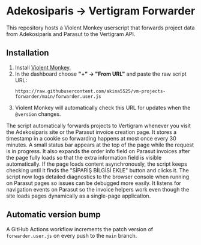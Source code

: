# Adekosiparis → Vertigram Forwarder

This repository hosts a Violent Monkey userscript that forwards project data from Adekosiparis and Parasut to the Vertigram API.

## Installation

1. Install [Violent Monkey](https://violentmonkey.github.io/).
2. In the dashboard choose **"+" → "From URL"** and paste the raw script URL:
   ```
   https://raw.githubusercontent.com/akina5525/vm-projects-forwarder/main/forwarder.user.js
   ```
3. Violent Monkey will automatically check this URL for updates when the `@version` changes.

The script automatically forwards projects to Vertigram whenever you visit the Adekosiparis site or the Parasut invoice creation page. It stores a timestamp in a cookie so forwarding happens at most once every 30 minutes. A small status bar appears at the top of the page while the request is in progress.
It also expands the order info field on Parasut invoices after the page fully loads so that the extra information field is visible automatically. If the page loads content asynchronously, the script keeps checking until it finds the "SİPARİŞ BİLGİSİ EKLE" button and clicks it.
The script now logs detailed diagnostics to the browser console when running on Parasut pages so issues can be debugged more easily. It listens for navigation events on Parasut so the invoice helpers work even though the site loads pages dynamically as a single-page application.

## Automatic version bump

A GitHub Actions workflow increments the patch version of `forwarder.user.js` on every push to the `main` branch.

